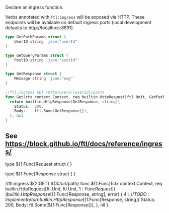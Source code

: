 Declare an ingress function.

Verbs annotated with `ftl:ingress` will be exposed via HTTP. These endpoints will be available on default ingress ports (local development defaults to http://localhost:8891).

```go
type GetPathParams struct {
	UserID string `json:"userId"`
}

type GetQueryParams struct {
	PostID string `json:"postId"`
}

type GetResponse struct {
	Message string `json:"msg"`
}

//ftl:ingress GET /http/users/{userId}/posts
func Get(ctx context.Context, req builtin.HttpRequest[ftl.Unit, GetPathParams, GetQueryParams]) (builtin.HttpResponse[GetResponse, string], error) {
  return builtin.HttpResponse[GetResponse, string]{
    Status:  200,
    Body:    ftl.Some(GetResponse{}),
  }, nil
}
```

See https://block.github.io/ftl/docs/reference/ingress/
---

type ${1:Func}Request struct {
}

type ${1:Func}Response struct {
}

//ftl:ingress ${2:GET} ${3:/url/path}
func ${1:Func}(ctx context.Context, req builtin.HttpRequest[ftl.Unit, ftl.Unit, ${1:Func}Request]) (builtin.HttpResponse[${1:Func}Response, string], error) {
	${4:// TODO: Implement}
	return builtin.HttpResponse[${1:Func}Response, string]{
		Status: 200,
		Body: ftl.Some(${1:Func}Response{}),
	}, nil
}
